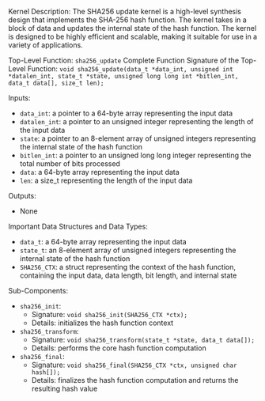 Kernel Description:
The SHA256 update kernel is a high-level synthesis design that implements the SHA-256 hash function. The kernel takes in a block of data and updates the internal state of the hash function. The kernel is designed to be highly efficient and scalable, making it suitable for use in a variety of applications.

Top-Level Function: `sha256_update`
Complete Function Signature of the Top-Level Function: `void sha256_update(data_t *data_int, unsigned int *datalen_int, state_t *state, unsigned long long int *bitlen_int, data_t data[], size_t len);`

Inputs:
- `data_int`: a pointer to a 64-byte array representing the input data
- `datalen_int`: a pointer to an unsigned integer representing the length of the input data
- `state`: a pointer to an 8-element array of unsigned integers representing the internal state of the hash function
- `bitlen_int`: a pointer to an unsigned long long integer representing the total number of bits processed
- `data`: a 64-byte array representing the input data
- `len`: a size_t representing the length of the input data

Outputs:
- None

Important Data Structures and Data Types:
- `data_t`: a 64-byte array representing the input data
- `state_t`: an 8-element array of unsigned integers representing the internal state of the hash function
- `SHA256_CTX`: a struct representing the context of the hash function, containing the input data, data length, bit length, and internal state

Sub-Components:
- `sha256_init`:
    - Signature: `void sha256_init(SHA256_CTX *ctx);`
    - Details: initializes the hash function context
- `sha256_transform`:
    - Signature: `void sha256_transform(state_t *state, data_t data[]);`
    - Details: performs the core hash function computation
- `sha256_final`:
    - Signature: `void sha256_final(SHA256_CTX *ctx, unsigned char hash[]);`
    - Details: finalizes the hash function computation and returns the resulting hash value